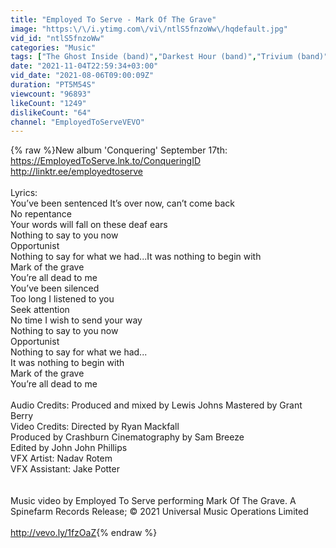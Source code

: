 ```yaml
---
title: "Employed To Serve - Mark Of The Grave"
image: "https:\/\/i.ytimg.com\/vi\/ntlS5fnzoWw\/hqdefault.jpg"
vid_id: "ntlS5fnzoWw"
categories: "Music"
tags: ["The Ghost Inside (band)","Darkest Hour (band)","Trivium (band)"]
date: "2021-11-04T22:59:34+03:00"
vid_date: "2021-08-06T09:00:09Z"
duration: "PT5M54S"
viewcount: "96893"
likeCount: "1249"
dislikeCount: "64"
channel: "EmployedToServeVEVO"
---
```

{% raw %}New album 'Conquering' September 17th: <a rel="nofollow" target="blank" href="https://EmployedToServe.lnk.to/ConqueringID">https://EmployedToServe.lnk.to/ConqueringID</a> <a rel="nofollow" target="blank" href="http://linktr.ee/employedtoserve">http://linktr.ee/employedtoserve</a> <br /><br />Lyrics: <br />You’ve been sentenced It’s over now, can’t come back <br />No repentance <br />Your words will fall on these deaf ears <br />Nothing to say to you now <br />Opportunist <br />Nothing to say for what we had...It was nothing to begin with <br />Mark of the grave <br />You’re all dead to me <br />You’ve been silenced <br />Too long I listened to you <br />Seek attention <br />No time I wish to send your way <br />Nothing to say to you now <br />Opportunist<br />Nothing to say for what we had...<br />It was nothing to begin with <br />Mark of the grave <br />You’re all dead to me <br /><br />Audio Credits: Produced and mixed by Lewis Johns Mastered by Grant Berry <br />Video Credits: Directed by Ryan Mackfall <br />Produced by Crashburn Cinematography by Sam Breeze <br />Edited by John John Phillips <br />VFX Artist: Nadav Rotem <br />VFX Assistant: Jake Potter <br /><br /><br />Music video by Employed To Serve performing Mark Of The Grave. A Spinefarm Records Release; © 2021 Universal Music Operations Limited<br /><br /><a rel="nofollow" target="blank" href="http://vevo.ly/1fzOaZ">http://vevo.ly/1fzOaZ</a>{% endraw %}
